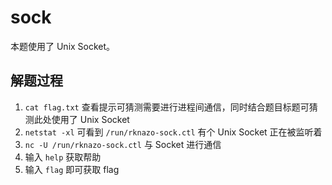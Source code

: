 # sock

本题使用了 Unix Socket。

## 解题过程

1. `cat flag.txt` 查看提示可猜测需要进行进程间通信，同时结合题目标题可猜测此处使用了 Unix Socket
2. `netstat -xl` 可看到 `/run/rknazo-sock.ctl` 有个 Unix Socket 正在被监听着
3. `nc -U /run/rknazo-sock.ctl` 与 Socket 进行通信
4. 输入 `help` 获取帮助
5. 输入 `flag` 即可获取 flag
